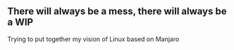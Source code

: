 ## There will always be a mess, there will always be a WIP

Trying to put together my vision of Linux based on Manjaro
